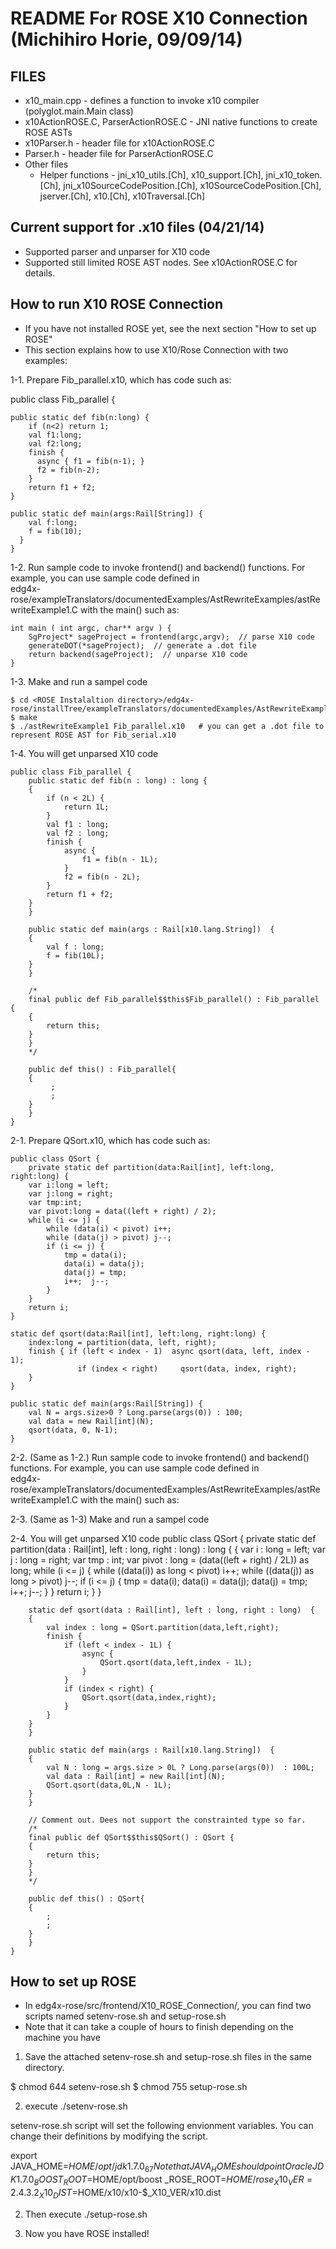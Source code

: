 # README For ROSE X10 Connection (Michihiro Horie, 09/09/14)

## FILES
* x10_main.cpp - defines a function to invoke x10 compiler (polyglot.main.Main class) 
* x10ActionROSE.C, ParserActionROSE.C - JNI native functions to create ROSE ASTs
* x10Parser.h - header file for x10ActionROSE.C
* Parser.h - header file for ParserActionROSE.C
* Other files 
    * Helper functions - jni_x10_utils.[Ch], x10_support.[Ch], jni_x10_token.[Ch], jni_x10SourceCodePosition.[Ch], x10SourceCodePosition.[Ch], jserver.[Ch], x10.[Ch], x10Traversal.[Ch]

## Current support for .x10 files (04/21/14)
* Supported parser and unparser for X10 code
* Supported still limited ROSE AST nodes. See x10ActionROSE.C for details. 


## How to run X10 ROSE Connection
* If you have not installed ROSE yet, see the next section "How to set up ROSE"
* This section explains how to use X10/Rose Connection with two examples:

1-1. Prepare Fib_parallel.x10, which has code such as: 
     
public class Fib_parallel {

    public static def fib(n:long) {
        if (n<2) return 1;
        val f1:long;
        val f2:long;
        finish {
          async { f1 = fib(n-1); }
          f2 = fib(n-2);
        }
        return f1 + f2;
    }

    public static def main(args:Rail[String]) {
        val f:long;
        f = fib(10);
      }
    }

1-2. Run sample code to invoke frontend() and backend() functions. For example, you can use sample code defined in  
edg4x-rose/exampleTranslators/documentedExamples/AstRewriteExamples/astRewriteExample1.C with the main() such as:  


    int main ( int argc, char** argv ) {  
        SgProject* sageProject = frontend(argc,argv);  // parse X10 code
        generateDOT(*sageProject);  // generate a .dot file 
		return backend(sageProject);  // unparse X10 code
    }   
 
1-3. Make and run a sampel code  


    $ cd <ROSE Instalaltion directory>/edg4x-rose/installTree/exampleTranslators/documentedExamples/AstRewriteExamples/  
    $ make  
    $ ./astRewriteExample1 Fib_parallel.x10   # you can get a .dot file to represent ROSE AST for Fib_serial.x10 


1-4. You will get unparsed X10 code

    public class Fib_parallel {
        public static def fib(n : long) : long {
        {
            if (n < 2L) {
                return 1L;
            }
            val f1 : long;
            val f2 : long;
            finish {
                async {
                    f1 = fib(n - 1L);
                }
                f2 = fib(n - 2L);
            }
            return f1 + f2;
        }
		}

        public static def main(args : Rail[x10.lang.String])  {
        {
            val f : long;
            f = fib(10L);
        }
        }
    
        /*
        final public def Fib_parallel$$this$Fib_parallel() : Fib_parallel {
        {
            return this;
        }
        }
        */

        public def this() : Fib_parallel{
        {
             ;
             ;
        }
        }
    }

2-1. Prepare QSort.x10, which has code such as: 

    public class QSort {
        private static def partition(data:Rail[int], left:long, right:long) {
        var i:long = left;
        var j:long = right;
        var tmp:int;
        var pivot:long = data((left + right) / 2);
        while (i <= j) {
            while (data(i) < pivot) i++;
            while (data(j) > pivot) j--;
            if (i <= j) {
                tmp = data(i);
                data(i) = data(j);
                data(j) = tmp;
                i++;  j--;
            }
        }
        return i;
    }

    static def qsort(data:Rail[int], left:long, right:long) {
        index:long = partition(data, left, right);
        finish { if (left < index - 1)  async qsort(data, left, index - 1);
                   if (index < right)     qsort(data, index, right);
        }
    }

    public static def main(args:Rail[String]) {
        val N = args.size>0 ? Long.parse(args(0)) : 100;
        val data = new Rail[int](N);
        qsort(data, 0, N-1);
    }

2-2. (Same as 1-2.) Run sample code to invoke frontend() and backend() functions. For example, you can use sample code defined in  
edg4x-rose/exampleTranslators/documentedExamples/AstRewriteExamples/astRewriteExample1.C with the main() such as:  
 
2-3. (Same as 1-3) Make and run a sampel code  

2-4. You will get unparsed X10 code
    public class QSort {
        private static def partition(data : Rail[int], left : long, right : long) : long {
        {
            var i : long = left;
            var j : long = right;
            var tmp : int;
            var pivot : long = (data((left + right) / 2L)) as long;
            while (i <= j) {
                while ((data(i)) as long < pivot) i++;
                while ((data(j)) as long > pivot) j--;
                if (i <= j) {
                    tmp = data(i);
                    data(i) = data(j);
                    data(j) = tmp;
                    i++;
                    j--;
                }
            }
            return i;
        }
        }

        static def qsort(data : Rail[int], left : long, right : long)  {
        {
            val index : long = QSort.partition(data,left,right);
            finish {
                if (left < index - 1L) {
                    async {
                        QSort.qsort(data,left,index - 1L);
                    }
                }
                if (index < right) {
                    QSort.qsort(data,index,right);
                }
            }
        }
        }

        public static def main(args : Rail[x10.lang.String])  {
        {
            val N : long = args.size > 0L ? Long.parse(args(0))  : 100L;
            val data : Rail[int] = new Rail[int](N);
            QSort.qsort(data,0L,N - 1L);
        }
        }

        // Comment out. Dees not support the constrainted type so far.
        /*
        final public def QSort$$this$QSort() : QSort {
        {
            return this;
        }
        }
        */

        public def this() : QSort{
        {
            ;
            ;
        }
        }
    }

## How to set up ROSE
* In edg4x-rose/src/frontend/X10_ROSE_Connection/, you can find two scripts named setenv-rose.sh and setup-rose.sh
* Note that it can take a couple of hours to finish depending on the machine you have


1. Save the attached setenv-rose.sh and setup-rose.sh files in the same directory.

$ chmod 644 setenv-rose.sh
$ chmod 755 setup-rose.sh

2. execute ./setenv-rose.sh 

setenv-rose.sh script will set the following envionment variables.  You can change their definitions by modifying the script.

export JAVA_HOME=$HOME/opt/jdk1.7.0_67		Note that JAVA_HOME should point Oracle JDK 1.7.0
_BOOST_ROOT=$HOME/opt/boost
_ROSE_ROOT=$HOME/rose
_X10_VER=2.4.3.2
_X10_DIST=$HOME/x10/x10-$_X10_VER/x10.dist


2. Then execute ./setup-rose.sh

3. Now you have ROSE installed!
